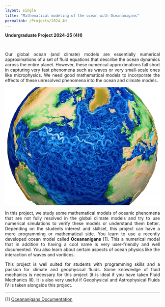 ```yaml
---
layout: single
title: "Mathematical modeling of the ocean with Oceananigans"
permalink: /Projects/2024_4H
---
```


**Undergraduate Project 2024-25 (4H)** 



<br>

<div style="text-align: justify">

Our global ocean (and climate) models are essentially numerical approximations of a set of fluid equations that describe the ocean dynamics across the entire planet. However, these numerical approximations fall short in capturing very fast phenomena such as waves or very small-scale ones like microphysics. We need good mathematical models to incorporate the effects of these unresolved phenomena into the ocean and climate models.

<center>
<img src="/assets/images/oceanImage.png" class="center">
</center>


In this project, we study some mathematical models of oceanic phenomena that are not fully resolved in the global climate models and try to use numerical simulations to verify these models or understand them better. Depending on the students interest and skillset, this project can have a more programming or mathematical side. You learn to use a recently developed ocean model called <b>Oceananigans</b> [1]. This a numerical model that in addition to having a cool name is very user-friendly and well documented. You also learn about certain aspects of ocean physics like the interaction of waves and voritices. 
</div>

<div style="text-align: justify">
This project is well suited for students with programming skills and a passion for climate and geophysical fluids. Some knowledge of fluid mechanics is necessary for this project (it is ideal if you have taken Fluid Mechanics III). It is also very useful if Geophysical and Astrophysical Fluids IV is taken alongside this project.
</div>


---

[1] [Oceananigans Documentation](https://clima.github.io/OceananigansDocumentation/v0.16.0/)


